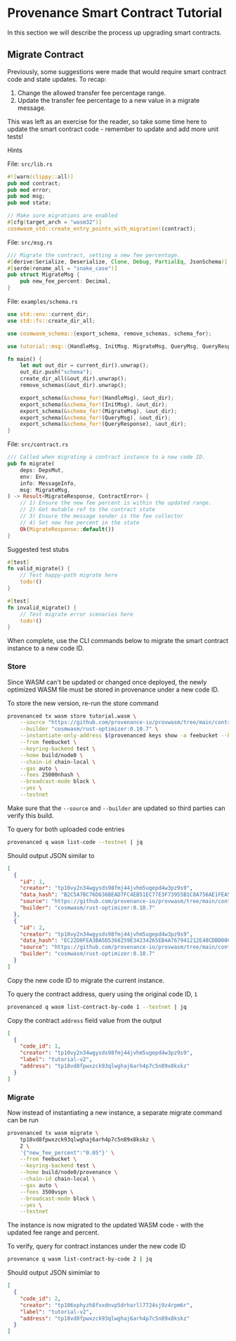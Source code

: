 # Provenance Smart Contract Tutorial

In this section we will describe the process up upgrading smart contracts.

## Migrate Contract

Previously, some suggestions were made that would require smart contract code and state updates.
To recap:

1) Change the allowed transfer fee percentage range.
1) Update the transfer fee percentage to a new value in a migrate message.

This was left as an exercise for the reader, so take some time here to update the smart contract
code - remember to update and add more unit tests!

Hints

File: `src/lib.rs`

```rust
#![warn(clippy::all)]
pub mod contract;
pub mod error;
pub mod msg;
pub mod state;

// Make sure migrations are enabled
#[cfg(target_arch = "wasm32")]
cosmwasm_std::create_entry_points_with_migration!(contract);
```

File: `src/msg.rs`

```rust
/// Migrate the contract, setting a new fee percentage.
#[derive(Serialize, Deserialize, Clone, Debug, PartialEq, JsonSchema)]
#[serde(rename_all = "snake_case")]
pub struct MigrateMsg {
    pub new_fee_percent: Decimal,
}
```

File: `examples/schema.rs`

```rust
use std::env::current_dir;
use std::fs::create_dir_all;

use cosmwasm_schema::{export_schema, remove_schemas, schema_for};

use tutorial::msg::{HandleMsg, InitMsg, MigrateMsg, QueryMsg, QueryResponse};

fn main() {
    let mut out_dir = current_dir().unwrap();
    out_dir.push("schema");
    create_dir_all(&out_dir).unwrap();
    remove_schemas(&out_dir).unwrap();

    export_schema(&schema_for!(HandleMsg), &out_dir);
    export_schema(&schema_for!(InitMsg), &out_dir);
    export_schema(&schema_for!(MigrateMsg), &out_dir);
    export_schema(&schema_for!(QueryMsg), &out_dir);
    export_schema(&schema_for!(QueryResponse), &out_dir);
}
```

File: `src/contract.rs`

```rust
/// Called when migrating a contract instance to a new code ID.
pub fn migrate(
    deps: DepsMut,
    env: Env,
    info: MessageInfo,
    msg: MigrateMsg,
) -> Result<MigrateResponse, ContractError> {
    // 1) Ensure the new fee percent is within the updated range.
    // 2) Get mutable ref to the contract state
    // 3) Ensure the message sender is the fee collector
    // 4) Set new fee percent in the state
    Ok(MigrateResponse::default())
}
```

Suggested test stubs

```rust
#[test]
fn valid_migrate() {
    // Test happy-path migrate here
    todo!()
}

#[test]
fn invalid_migrate() {
    // Test migrate error scenarios here
    todo!()
}
```

When complete, use the CLI commands below to migrate the smart contract instance to a new code ID.

### Store

Since WASM can't be updated or changed once deployed, the newly optimized WASM file must be stored
in provenance under a new code ID.

To store the new version, re-run the store command

```bash
provenanced tx wasm store tutorial.wasm \
    --source "https://github.com/provenance-io/provwasm/tree/main/contracts/tutorial-migrate" \
    --builder "cosmwasm/rust-optimizer:0.10.7" \
    --instantiate-only-address $(provenanced keys show -a feebucket --keyring-backend test --home build/node0 --testnet) \
    --from feebucket \
    --keyring-backend test \
    --home build/node0 \
    --chain-id chain-local \
    --gas auto \
    --fees 25000nhash \
    --broadcast-mode block \
    --yes \
    --testnet
```

Make sure that the `--source` and `--builder` are updated so third parties can verify this build.

To query for both uploaded code entries

```bash
provenanced q wasm list-code --testnet | jq
```

Should output JSON similar to

```json
[
  {
    "id": 1,
    "creator": "tp10vy2n34wgysds98fmj44jvhm5ugepd4w3pz9s9",
    "data_hash": "B2C5A7BC76D636BEAD7FC4EB51EC77E3F73955B1C8A756AE1FEA5AAFE804912A",
    "source": "https://github.com/provenance-io/provwasm/tree/main/contracts/tutorial",
    "builder": "cosmwasm/rust-optimizer:0.10.7"
  },
  {
    "id": 2,
    "creator": "tp10vy2n34wgysds98fmj44jvhm5ugepd4w3pz9s9",
    "data_hash": "EC22D0FEA3BA5D5368259E34234265EB4A767941212E48CDBD00C5460363C379",
    "source": "https://github.com/provenance-io/provwasm/tree/main/contracts/tutorial-migrate",
    "builder": "cosmwasm/rust-optimizer:0.10.7"
  }
]
```

Copy the new code ID to migrate the current instance.

To query the contract address, query using the original code ID, `1`

```bash
provenanced q wasm list-contract-by-code 1 --testnet | jq
```

Copy the contract `address` field value from the output

```json
[
  {
    "code_id": 1,
    "creator": "tp10vy2n34wgysds98fmj44jvhm5ugepd4w3pz9s9",
    "label": "tutorial-v2",
    "address": "tp18vd8fpwxzck93qlwghaj6arh4p7c5n89x8kskz"
  }
]
```

### Migrate

Now instead of instantiating a new instance, a separate migrate command can be run

```bash
provenanced tx wasm migrate \
    tp18vd8fpwxzck93qlwghaj6arh4p7c5n89x8kskz \
    2 \
    '{"new_fee_percent":"0.05"}' \
    --from feebucket \
    --keyring-backend test \
    --home build/node0/provenance \
    --chain-id chain-local \
    --gas auto \
    --fees 3500vspn \
    --broadcast-mode block \
    --yes \
    --testnet
```

The instance is now migrated to the updated WASM code - with the updated fee range and percent.

To verify, query for contract instances under the new code ID

```bash
provenance q wasm list-contract-by-code 2 | jq
```

Should output JSON simimlar to

```json
[
  {
    "code_id": 2,
    "creator": "tp106xphyzh8fxxdnvp5drharll7724sj9z4rpm6r",
    "label": "tutorial-v2",
    "address": "tp18vd8fpwxzck93qlwghaj6arh4p7c5n89x8kskz"
  }
]
```
